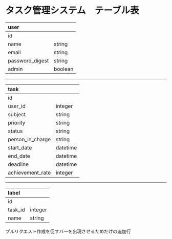 # タスク管理システム　テーブル表

|user||
|:--|:--|
|id||
|name|string|
|email|string|
|password_digest|string|
|admin|boolean|

---

|task||
|:--|:--|
|id||
|user_id|integer|
|subject|string|
|priority|string|
|status|string|
|person_in_charge|string|
|start_date|datetime|
|end_date|datetime|
|deadline|datetime|
|achievement_rate|integer|

---

|label||
|:--|:--|
|id||
|task_id|integer|
|name|string|

プルリクエスト作成を促すバーを出現させるためだけの追加行